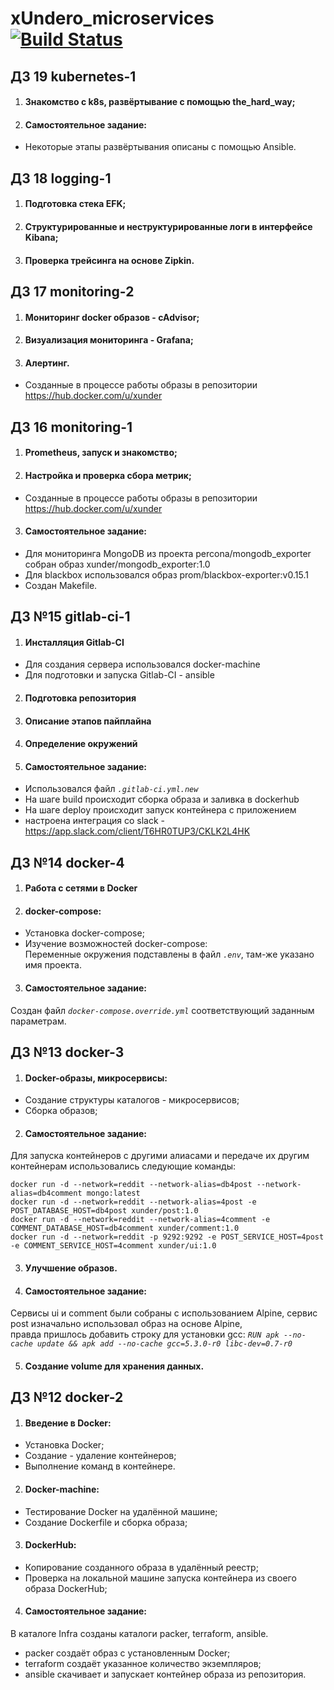 # xUndero_microservices [![Build Status](https://travis-ci.com/otus-devops-2019-05/xUndero_microservices.svg?branch=master)](https://travis-ci.com/otus-devops-2019-05/xUndero_microservices)
## ДЗ 19 kubernetes-1
1. #### Знакомство с k8s, развёртывание с помощью the_hard_way;
2. #### Самостоятельное задание:
  * Некоторые этапы развёртывания описаны с помощью Ansible.

## ДЗ 18 logging-1
1. #### Подготовка стека EFK;
2. #### Структурированные и неструктурированные логи в интерфейсе Kibana;
3. #### Проверка трейсинга на основе Zipkin.

## ДЗ 17 monitoring-2
1. #### Мониторинг docker образов - cAdvisor;
2. #### Визуализация мониторинга - Grafana;
3. #### Алертинг.
  * Созданные в процессе работы образы в репозитории https://hub.docker.com/u/xunder 

## ДЗ 16 monitoring-1
1. #### Prometheus, запуск и знакомство;
2. #### Настройка и проверка сбора метрик;
  * Созданные в процессе работы образы в репозитории https://hub.docker.com/u/xunder 
3. #### Самостоятельное задание:
  * Для мониторинга MongoDB из проекта percona/mongodb_exporter собран образ xunder/mongodb_exporter:1.0
  * Для blackbox использовался образ prom/blackbox-exporter:v0.15.1
  * Создан Makefile.

## ДЗ №15 gitlab-ci-1
1. #### Инсталляция Gitlab-CI
  * Для создания сервера использовался docker-machine
  * Для подготовки и запуска Gitlab-CI - ansible
2. #### Подготовка репозитория
3. #### Описание этапов пайплайна
4. #### Определение окружений
5. #### Самостоятельное задание:
  * Использовался файл *`.gitlab-ci.yml.new`*
  * На шаге build происходит сборка образа и заливка в dockerhub
  * На шаге deploy происходит запуск контейнера c приложением
  * настроена интеграция со slack - https://app.slack.com/client/T6HR0TUP3/CKLK2L4HK

## ДЗ №14 docker-4
1. #### Работа с сетями в Docker

2. #### docker-compose:
  * Установка docker-compose;
  * Изучение возможностей docker-compose:  
Переменные окружения подставлены в файл *`.env`*,
там-же указано имя проекта.

3. #### Самостоятельное задание:
Создан файл *`docker-compose.override.yml`* соответствующий заданным параметрам.

## ДЗ №13 docker-3
1. #### Docker-образы, микросервисы:
  * Создание структуры каталогов - микросервисов;
  * Сборка образов;

2. #### Самостоятельное задание:
Для запуска контейнеров с другими алиасами и передаче их другим контейнерам использовались следующие команды:

    docker run -d --network=reddit --network-alias=db4post --network-alias=db4comment mongo:latest
    docker run -d --network=reddit --network-alias=4post -e POST_DATABASE_HOST=db4post xunder/post:1.0
    docker run -d --network=reddit --network-alias=4comment -e COMMENT_DATABASE_HOST=db4comment xunder/comment:1.0
    docker run -d --network=reddit -p 9292:9292 -e POST_SERVICE_HOST=4post -e COMMENT_SERVICE_HOST=4comment xunder/ui:1.0

3. #### Улучшение образов.
4. #### Самостоятельное задание:
Сервисы ui и comment были собраны с использованием Alpine, сервис post изначально использовал образ на основе Alpine,  
правда пришлось добавить строку для установки gcc: *`RUN apk --no-cache update && apk add --no-cache gcc=5.3.0-r0 libc-dev=0.7-r0`*

5. #### Создание volume для хранения данных.

## ДЗ №12 docker-2
1. #### Введение в Docker:
  * Установка Docker;
  * Создание - удаление контейнеров;
  * Выполнение команд в контейнере.

2. #### Docker-machine:
  * Тестирование Docker на удалённой машине;
  * Создание Dockerfile и сборка образа;

3. #### DockerHub:
  * Копирование созданного образа в удалённый реестр;
  * Проверка на локальной машине запуска контейнера из своего образа DockerHub;

4. #### Самостоятельное задание:
В каталоге Infra созданы каталоги packer, terraform, ansible.  
  * packer создаёт образ с установленным Docker;
  * terraform создаёт указанное количество экземпляров;
  * ansible скачивает и запускает контейнер образа из репозитория.
